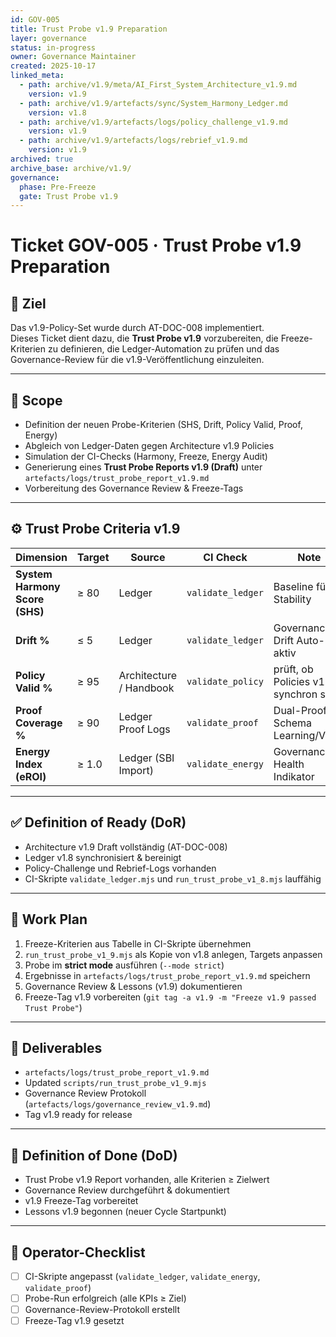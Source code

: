 ```yaml
---
id: GOV-005
title: Trust Probe v1.9 Preparation
layer: governance
status: in-progress
owner: Governance Maintainer
created: 2025-10-17
linked_meta:
  - path: archive/v1.9/meta/AI_First_System_Architecture_v1.9.md
    version: v1.9
  - path: archive/v1.9/artefacts/sync/System_Harmony_Ledger.md
    version: v1.8
  - path: archive/v1.9/artefacts/logs/policy_challenge_v1.9.md
    version: v1.9
  - path: archive/v1.9/artefacts/logs/rebrief_v1.9.md
    version: v1.9
archived: true
archive_base: archive/v1.9/
governance:
  phase: Pre-Freeze
  gate: Trust Probe v1.9
---
```


# Ticket GOV-005 · Trust Probe v1.9 Preparation

## 🎯 Ziel
Das v1.9-Policy-Set wurde durch AT-DOC-008 implementiert.  
Dieses Ticket dient dazu, die **Trust Probe v1.9** vorzubereiten, die Freeze-Kriterien zu definieren, die Ledger-Automation zu prüfen und das Governance-Review für die v1.9-Veröffentlichung einzuleiten.

---

## 🧩 Scope
- Definition der neuen Probe-Kriterien (SHS, Drift, Policy Valid, Proof, Energy)
- Abgleich von Ledger-Daten gegen Architecture v1.9 Policies
- Simulation der CI-Checks (Harmony, Freeze, Energy Audit)
- Generierung eines **Trust Probe Reports v1.9 (Draft)** unter `artefacts/logs/trust_probe_report_v1.9.md`
- Vorbereitung des Governance Review & Freeze-Tags

---

## ⚙️ Trust Probe Criteria v1.9
| Dimension | Target | Source | CI Check | Note |
|------------|---------|---------|-----------|------|
| **System Harmony Score (SHS)** | ≥ 80 | Ledger | `validate_ledger` | Baseline für Stability |
| **Drift %** | ≤ 5 | Ledger | `validate_ledger` | Governance-Drift Auto-Fix aktiv |
| **Policy Valid %** | ≥ 95 | Architecture / Handbook | `validate_policy` | prüft, ob Policies v1.9 synchron sind |
| **Proof Coverage %** | ≥ 90 | Ledger Proof Logs | `validate_proof` | Dual-Proof-Schema Learning/Value |
| **Energy Index (eROI)** | ≥ 1.0 | Ledger (SBI Import) | `validate_energy` | Governance-Health Indikator |

---

## ✅ Definition of Ready (DoR)
- Architecture v1.9 Draft vollständig (AT-DOC-008)
- Ledger v1.8 synchronisiert & bereinigt
- Policy-Challenge und Rebrief-Logs vorhanden
- CI-Skripte `validate_ledger.mjs` und `run_trust_probe_v1_8.mjs` lauffähig

---

## 🔁 Work Plan
1. Freeze-Kriterien aus Tabelle in CI-Skripte übernehmen  
2. `run_trust_probe_v1_9.mjs` als Kopie von v1.8 anlegen, Targets anpassen  
3. Probe im **strict mode** ausführen (`--mode strict`)  
4. Ergebnisse in `artefacts/logs/trust_probe_report_v1.9.md` speichern  
5. Governance Review & Lessons (v1.9) dokumentieren  
6. Freeze-Tag v1.9 vorbereiten (`git tag -a v1.9 -m "Freeze v1.9 passed Trust Probe"`)

---

## 🧾 Deliverables
- `artefacts/logs/trust_probe_report_v1.9.md`
- Updated `scripts/run_trust_probe_v1_9.mjs`
- Governance Review Protokoll (`artefacts/logs/governance_review_v1.9.md`)
- Tag v1.9 ready for release

---

## 🏁 Definition of Done (DoD)
- Trust Probe v1.9 Report vorhanden, alle Kriterien ≥ Zielwert
- Governance Review durchgeführt & dokumentiert
- v1.9 Freeze-Tag vorbereitet
- Lessons v1.9 begonnen (neuer Cycle Startpunkt)

---

## 🧩 Operator-Checklist
- [ ] CI-Skripte angepasst (`validate_ledger`, `validate_energy`, `validate_proof`)
- [ ] Probe-Run erfolgreich (alle KPIs ≥ Ziel)
- [ ] Governance-Review-Protokoll erstellt
- [ ] Freeze-Tag v1.9 gesetzt
